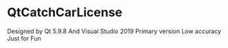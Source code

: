 # QtCatchCarLicense
Designed by Qt 5.9.8 And Visual Studio 2019
Primary version 
Low accuracy
Just for Fun
